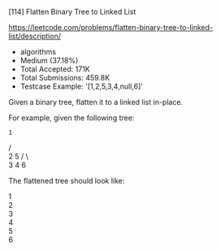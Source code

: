 [114] Flatten Binary Tree to Linked List  

https://leetcode.com/problems/flatten-binary-tree-to-linked-list/description/

* algorithms
* Medium (37.18%)
* Total Accepted:    171K
* Total Submissions: 459.8K
* Testcase Example:  '[1,2,5,3,4,null,6]'

Given a binary tree, flatten it to a linked list in-place.

For example, given the following tree:


    1
   / \
  2   5
 / \   \
3   4   6


The flattened tree should look like:


1
 \
  2
   \
    3
     \
      4
       \
        5
         \
          6


